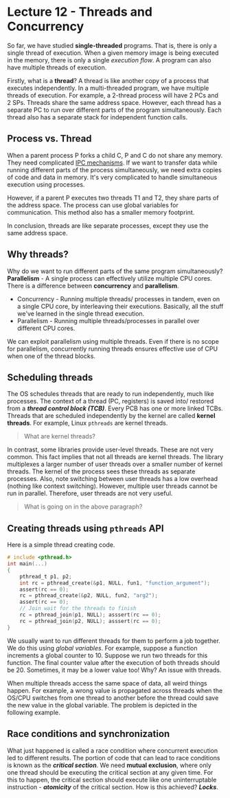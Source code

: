 # Lecture 12 - Threads and Concurrency

So far, we have studied **single-threaded** programs. That is, there is only a single thread of execution. When a given memory image is being executed in the memory, there is only a single *execution flow*. A program can also have multiple threads of execution.

Firstly, what is a **thread**? A thread is like another copy of a process that executes independently. In a multi-threaded program, we have multiple threads of execution. For example, a 2-thread process will have 2 PCs and 2 SPs. Threads share the same address space. However, each thread has a separate PC to run over different parts of the program simultaneously. Each thread also has a separate stack for independent function calls.

## Process vs. Thread

When a parent process P forks a child C, P and C do not share any memory. They need complicated [IPC mechanisms](#lecture-6---inter-process-communication-ipc). If we want to transfer data while running different parts of the process simultaneously, we need extra copies of code and data in memory. It's very complicated to handle simultaneous execution using processes.

However, if a parent P executes two threads T1 and T2, they share parts of the address space. The process can use global variables for communication. This method also has a smaller memory footprint.

In conclusion, threads are like separate processes, except they use the same address space.

## Why threads?

Why do we want to run different parts of the same program simultaneously? **Parallelism** - A single process can effectively utilize multiple CPU cores. There is a difference between **concurrency** and **parallelism**.

- Concurrency - Running multiple threads/ processes in tandem, even on a single CPU core, by interleaving their executions. Basically, all the stuff we've learned in the single thread execution.
- Parallelism - Running multiple threads/processes in parallel over different CPU cores.

We can exploit parallelism using multiple threads. Even if there is no scope for parallelism, concurrently running threads ensures effective use of CPU when one of the thread blocks.

## Scheduling threads

The OS schedules threads that are ready to run independently, much like processes. The context of a thread (PC, registers) is saved into/ restored from a ***thread control block (TCB)***. Every PCB has one or more linked TCBs. Threads that are scheduled independently by the kernel are called **kernel threads**. For example, Linux `pthreads` are kernel threads.

> What are kernel threads?

In contrast, some libraries provide user-level threads. These are not very common. This fact implies that not all threads are kernel threads. The library multiplexes a larger number of user threads over a smaller number of kernel threads. The kernel of the process sees these threads as separate processes. Also, note switching between user threads has a low overhead (nothing like context switching). However, multiple user threads cannot be run in parallel. Therefore, user threads are not very useful.

> What is going on in the above paragraph?

## Creating threads using `pthreads` API

Here is a simple thread creating code.

```c
# include <pthread.h>
int main(...)
{
	pthread_t p1, p2;
	int rc = pthread_create(&p1, NULL, fun1, "function_argument"); 
	assert(rc == 0);
	rc = pthread_create(&p2, NULL, fun2, "arg2");
	assert(rc == 0);
	// Join wait for the threads to finish
	rc = pthread_join(p1, NULL); asssert(rc == 0);
	rc = pthread_join(p2, NULL); asssert(rc == 0);
}
```

We usually want to run different threads for them to perform a job together. We do this using *global variables*. For example, suppose a function increments a global counter to 10. Suppose we run two threads for this function. The final counter value after the execution of both threads should be 20. Sometimes, it may be a lower value too! Why? An issue with threads.

When multiple threads access the same space of data, all weird things happen. For example, a wrong value is propagated across threads when the OS/CPU switches from one thread to another before the thread could save the new value in the global variable. The problem is depicted in the following example.

 ## Race conditions and synchronization

What just happened is called a race condition where concurrent execution led to different results. The portion of code that can lead to race conditions is known as the ***critical section***. We need **mutual exclusion**, where only one thread should be executing the critical section at any given time. For this to happen, the critical section should execute like one uninterruptable instruction - ***atomicity*** of the critical section. How is this achieved? ***Locks***.